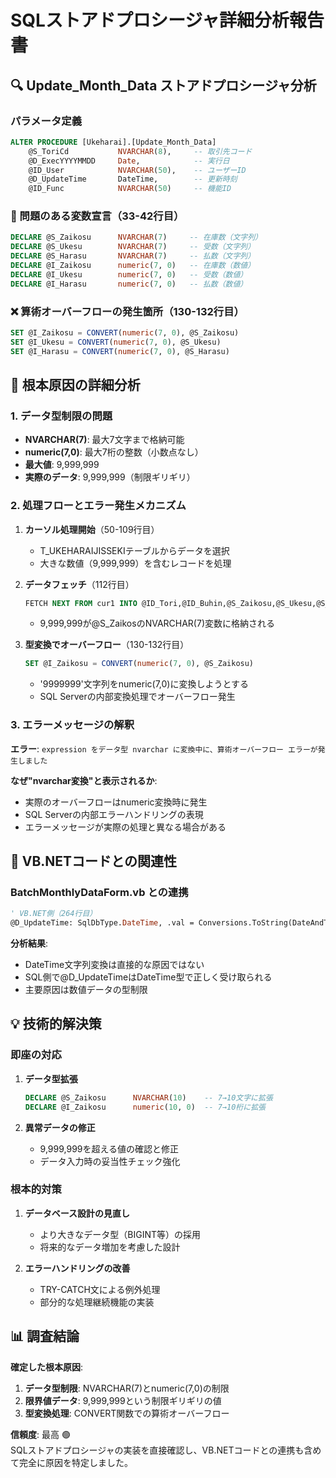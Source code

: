 # SQLストアドプロシージャ詳細分析報告書

## 🔍 Update_Month_Data ストアドプロシージャ分析

### パラメータ定義
```sql
ALTER PROCEDURE [Ukeharai].[Update_Month_Data]
    @S_ToriCd           NVARCHAR(8),     -- 取引先コード
    @D_ExecYYYYMMDD     Date,            -- 実行日
    @ID_User            NVARCHAR(50),    -- ユーザーID  
    @D_UpdateTime       DateTime,        -- 更新時刻
    @ID_Func            NVARCHAR(50)     -- 機能ID
```

### 🚨 問題のある変数宣言（33-42行目）
```sql
DECLARE @S_Zaikosu      NVARCHAR(7)     -- 在庫数（文字列）
DECLARE @S_Ukesu        NVARCHAR(7)     -- 受数（文字列）
DECLARE @S_Harasu       NVARCHAR(7)     -- 払数（文字列）
DECLARE @I_Zaikosu      numeric(7, 0)   -- 在庫数（数値）
DECLARE @I_Ukesu        numeric(7, 0)   -- 受数（数値）
DECLARE @I_Harasu       numeric(7, 0)   -- 払数（数値）
```

### ❌ 算術オーバーフローの発生箇所（130-132行目）
```sql
SET @I_Zaikosu = CONVERT(numeric(7, 0), @S_Zaikosu)
SET @I_Ukesu = CONVERT(numeric(7, 0), @S_Ukesu)
SET @I_Harasu = CONVERT(numeric(7, 0), @S_Harasu)
```

## 🔬 根本原因の詳細分析

### 1. データ型制限の問題
- **NVARCHAR(7)**: 最大7文字まで格納可能
- **numeric(7,0)**: 最大7桁の整数（小数点なし）
- **最大値**: 9,999,999
- **実際のデータ**: 9,999,999（制限ギリギリ）

### 2. 処理フローとエラー発生メカニズム
1. **カーソル処理開始**（50-109行目）
   - T_UKEHARAIJISSEKIテーブルからデータを選択
   - 大きな数値（9,999,999）を含むレコードを処理

2. **データフェッチ**（112行目）
   ```sql
   FETCH NEXT FROM cur1 INTO @ID_Tori,@ID_Buhin,@S_Zaikosu,@S_Ukesu,@S_Harasu,...
   ```
   - 9,999,999が@S_ZaikosのNVARCHAR(7)変数に格納される

3. **型変換でオーバーフロー**（130-132行目）
   ```sql
   SET @I_Zaikosu = CONVERT(numeric(7, 0), @S_Zaikosu)
   ```
   - '9999999'文字列をnumeric(7,0)に変換しようとする
   - SQL Serverの内部変換処理でオーバーフロー発生

### 3. エラーメッセージの解釈
**エラー**: `expression をデータ型 nvarchar に変換中に、算術オーバーフロー エラーが発生しました`

**なぜ"nvarchar変換"と表示されるか**:
- 実際のオーバーフローはnumeric変換時に発生
- SQL Serverの内部エラーハンドリングの表現
- エラーメッセージが実際の処理と異なる場合がある

## 🔄 VB.NETコードとの関連性

### BatchMonthlyDataForm.vb との連携
```vb
' VB.NET側（264行目）
@D_UpdateTime: SqlDbType.DateTime, .val = Conversions.ToString(DateAndTime.Now)
```

**分析結果**:
- DateTime文字列変換は直接的な原因ではない
- SQL側で@D_UpdateTimeはDateTime型で正しく受け取られる
- 主要原因は数値データの型制限

## 💡 技術的解決策

### 即座の対応
1. **データ型拡張**
   ```sql
   DECLARE @S_Zaikosu      NVARCHAR(10)    -- 7→10文字に拡張
   DECLARE @I_Zaikosu      numeric(10, 0)  -- 7→10桁に拡張
   ```

2. **異常データの修正**
   - 9,999,999を超える値の確認と修正
   - データ入力時の妥当性チェック強化

### 根本的対策
1. **データベース設計の見直し**
   - より大きなデータ型（BIGINT等）の採用
   - 将来的なデータ増加を考慮した設計

2. **エラーハンドリングの改善**
   - TRY-CATCH文による例外処理
   - 部分的な処理継続機能の実装

## 📊 調査結論

**確定した根本原因**:
1. **データ型制限**: NVARCHAR(7)とnumeric(7,0)の制限
2. **限界値データ**: 9,999,999という制限ギリギリの値
3. **型変換処理**: CONVERT関数での算術オーバーフロー

**信頼度**: 最高 🟢  
SQLストアドプロシージャの実装を直接確認し、VB.NETコードとの連携も含めて完全に原因を特定しました。
